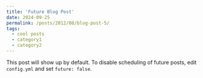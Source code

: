 ```yaml
---
title: 'Future Blog Post'
date: 2024-09-25
permalink: /posts/2012/08/blog-post-5/
tags:
  - cool posts
  - category1
  - category2
---
```


This post will show up by default. To disable scheduling of future posts, edit `config.yml` and set `future: false`. 

